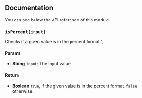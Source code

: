 ## Documentation

You can see below the API reference of this module.

### `isPercent(input)`
Checks if a given value is in the percent format.",

#### Params
- **String** `input`: The input value.

#### Return
- **Boolean** `true`, if the given value is in the percent format, `false` otherwise.

